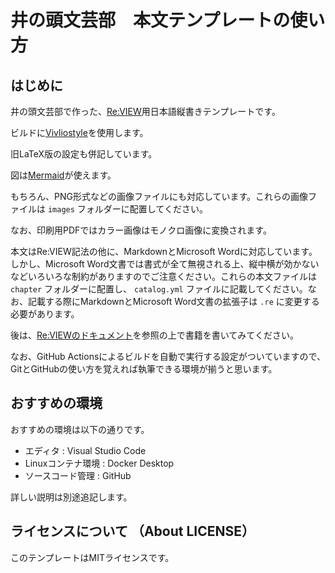 # 井の頭文芸部　本文テンプレートの使い方

## はじめに

井の頭文芸部で作った、[Re:VIEW](https://github.com/kmuto/review)用日本語縦書きテンプレートです。

ビルドに[Vivliostyle](https://vivliostyle.org/ja/)を使用します。

旧LaTeX版の設定も併記しています。

図は[Mermaid](https://mermaid.js.org/)が使えます。

もちろん、PNG形式などの画像ファイルにも対応しています。これらの画像ファイルは `images` フォルダーに配置してください。

なお、印刷用PDFではカラー画像はモノクロ画像に変換されます。

本文はRe:VIEW記法の他に、MarkdownとMicrosoft Wordに対応しています。しかし、Microsoft Word文書では書式が全て無視される上、縦中横が効かないなどいろいろな制約がありますのでご注意ください。これらの本文ファイルは `chapter` フォルダーに配置し、 `catalog.yml` ファイルに記載してください。なお、記載する際にMarkdownとMicrosoft Word文書の拡張子は `.re` に変更する必要があります。

後は、[Re:VIEWのドキュメント](https://github.com/kmuto/review/blob/master/doc/format.ja.md)を参照の上で書籍を書いてみてください。

なお、GitHub Actionsによるビルドを自動で実行する設定がついていますので、GitとGitHubの使い方を覚えれば執筆できる環境が揃うと思います。

## おすすめの環境

おすすめの環境は以下の通りです。

- エディタ : Visual Studio Code
- Linuxコンテナ環境 : Docker Desktop
- ソースコード管理 : GitHub

詳しい説明は別途追記します。

## ライセンスについて （About LICENSE）

このテンプレートはMITライセンスです。